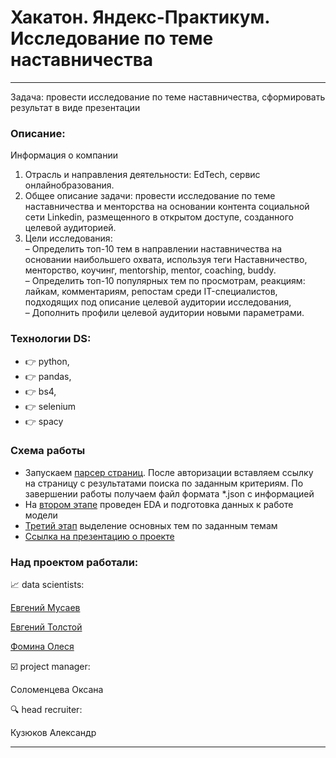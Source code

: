 # Хакатон. Яндекс-Практикум. Исследование по теме наставничества

---

Задача: провести исследование по теме наставничества, сформировать результат в виде презентации

### Описание:

Информация о компании
1. Отрасль и направления деятельности: EdTech, сервис онлайнобразования.
2. Общее описание задачи: провести исследование по теме
наставничества и менторства на основании контента социальной сети
Linkedin, размещенного в открытом доступе, созданного целевой
аудиторией.
3. Цели исследования:\
– Определить топ-10 тем в направлении наставничества на основании
наибольшего охвата, используя теги Наставничество, менторство,
коучинг, mentorship, mentor, coaching, buddy.\
– Определить топ-10 популярных тем по просмотрам, реакциям: лайкам,
комментариям, репостам среди IT-специалистов, подходящих под
описание целевой аудитории исследования,\
– Дополнить профили целевой аудитории новыми параметрами.


### Технологии DS:

- :point_right: python, 
- :point_right: pandas, 
- :point_right: bs4, 
- :point_right: selenium
- :point_right: spacy

### Схема работы
- Запускаем [парсер страниц](https://github.com/laffrent/linkedin_parsing/blob/main/parser%20copy%202.ipynb). После авторизации вставляем ссылку на страницу с результатами поиска по заданным критериям. По завершении работы получаем файл формата *.json с информацией
- На [втором этапе](https://github.com/laffrent/linkedin_parsing/blob/main/eda_topmodeling_final.ipynb) проведен EDA и подготовка данных к работе модели
- [Третий этап](https://github.com/laffrent/linkedin_parsing/) выделение основных тем по заданным темам
- [Ссылка на презентацию о проекте](https://docs.google.com/presentation/)

### Над проектом работали:

📈 data scientists:

[Евгений Мусаев](https://github.com/johnmcv761)

[Евгений Толстой](https://github.com/laffrent)

[Фомина Олеся](https://github.com/ODsensei)

☑️ project manager:

Соломенцева Оксана

🔍 head recruiter:

Кузюков Александр

---



